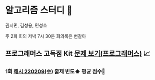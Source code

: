 # 알고리즘 스터디 :100:

권지민, 김성용, 민성호

주 2회 회의
저녁 7시 30분
회의록은 번갈아

## 프로그래머스 고득점 Kit [문제 보기(프로그래머스)](https://programmers.co.kr/learn/challenges) :chart_with_upwards_trend:

### 1회 [해시 220209(수)](https://github.com/algorithm220204/programmers220204/blob/main/programmers_highScoreKit/M1_Hash_220209/index.md) 출제 빈도:arrow_up:  평균 점수:arrow_up_small:

